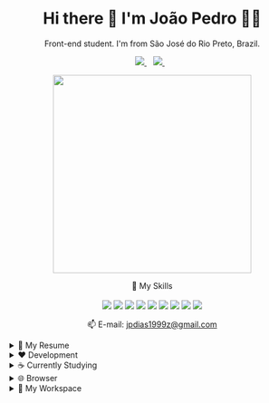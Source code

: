 <h1 align='center'>
  Hi there 👋 I'm João Pedro 👨‍💻 
</h1>

<p align='center'>
  Front-end student. I'm from São José do Rio Preto, Brazil.
</p>

<p align='center'>
  <a href="https://www.linkedin.com/in/jo%C3%A3o-pedro-dias-a91b1a18a/">
    <img src="https://img.shields.io/badge/linkedin-%230077B5.svg?&style=for-the-badge&logo=linkedin&logoColor=white" />
  </a>&nbsp;&nbsp;
  <a href="https://www.instagram.com/joao_pedro.diias/">
    <img src="https://img.shields.io/badge/instagram-%23E4405F.svg?&style=for-the-badge&logo=instagram&logoColor=white" />        
  </a>&nbsp;&nbsp;
</p>

<p align='center'>
  <a href="#"><img src="https://github-readme-stats.vercel.app/api?username=joao-pedro-dias&show_icons=true&count_private=true&theme=dark" width="350"></a>
</p>

<p align='center'>
  🚀 My Skills<br/><br/>
  <img src="https://img.shields.io/badge/HTML-239120?style=for-the-badge&logo=html5&logoColor=white" />
  <img src="https://img.shields.io/badge/JavaScript-F7DF1E?style=for-the-badge&logo=javascript&logoColor=black" />
  <img src="https://img.shields.io/badge/.NET-512BD4?style=for-the-badge&logo=dotnet&logoColor=white" />
  <img src="https://img.shields.io/badge/Postman-FF6C37?style=for-the-badge&logo=Postman&logoColor=white" />
  <img src="https://img.shields.io/badge/CSS-239120?&style=for-the-badge&logo=css3&logoColor=white" />
  <img src="https://img.shields.io/badge/Bootstrap-563D7C?style=for-the-badge&logo=bootstrap&logoColor=white" />
  <img src="https://img.shields.io/badge/Microsoft_SQL_Server-CC2927?style=for-the-badge&logo=microsoft-sql-server&logoColor=white" />
  <img src="https://img.shields.io/badge/PostgreSQL-316192?style=for-the-badge&logo=postgresql&logoColor=white" />
  <img src="https://img.shields.io/badge/jQuery-0769AD?style=for-the-badge&logo=jquery&logoColor=white" />
</p>

<p align='center'>
  📫 E-mail: <a href='mailto:jpdias1999z@gmail.com'>jpdias1999z@gmail.com</a>
</p>

<details>
  <summary>📃 My Resume</summary>
  
## 👨‍🎓 Education

- **Bachelor in Information Systems**\
📆 2018 - 2021\
📍 **União das Faculdades dos Grandes Lagos** - São José do Rio Preto, Brazil

## 👨‍💻 Experience

<img align="right" src="https://img.shields.io/badge/PostgreSQL-316192?style=for-the-badge&logo=postgresql&logoColor=white" />
<img align="right" src="https://img.shields.io/badge/Microsoft_SQL_Server-CC2927?style=for-the-badge&logo=microsoft-sql-server&logoColor=white" />

- **Support Analyst**\
📆 2018 - Moment\
📍 **GoldSystem** - São José do Rio Preto/SP, Brazil

</details>

<details>
  <summary> ❤ Development</summary>
  
## 1️⃣ Customer Satisfaction Survey
  <p>System developed internally for the company's employee to carry out a customer satisfaction survey</p>
  
  <img src="https://img.shields.io/badge/Java-ED8B00?style=for-the-badge&logo=java&logoColor=white" />
  <img src="https://img.shields.io/badge/HTML-239120?style=for-the-badge&logo=html5&logoColor=white" />
  <img src="https://img.shields.io/badge/JavaScript-F7DF1E?style=for-the-badge&logo=javascript&logoColor=black" />
  <img src="https://img.shields.io/badge/CSS-239120?&style=for-the-badge&logo=css3&logoColor=white" />
  <img src="https://img.shields.io/badge/Bootstrap-563D7C?style=for-the-badge&logo=bootstrap&logoColor=white" />
  <img src="https://img.shields.io/badge/PostgreSQL-316192?style=for-the-badge&logo=postgresql&logoColor=white" />
  
## 2️⃣ Completion of course work (TCC)
  <p>This system's main objective is to connect "fretistas" and "contratantes" so that freight can be carried out</p>
  <p>Link: https://github.com/joao-pedro-dias/difrete-backend</p>
  
  <img src="https://img.shields.io/badge/HTML-239120?style=for-the-badge&logo=html5&logoColor=white" />
  <img src="https://img.shields.io/badge/JavaScript-F7DF1E?style=for-the-badge&logo=javascript&logoColor=black" />
  <img src="https://img.shields.io/badge/.NET-512BD4?style=for-the-badge&logo=dotnet&logoColor=white" />
  <img src="https://img.shields.io/badge/Postman-FF6C37?style=for-the-badge&logo=Postman&logoColor=white" />
  <img src="https://img.shields.io/badge/CSS-239120?&style=for-the-badge&logo=css3&logoColor=white" />
  <img src="https://img.shields.io/badge/Bootstrap-563D7C?style=for-the-badge&logo=bootstrap&logoColor=white" />
  <img src="https://img.shields.io/badge/Microsoft_SQL_Server-CC2927?style=for-the-badge&logo=microsoft-sql-server&logoColor=white" />
  <img src="https://img.shields.io/badge/jQuery-0769AD?style=for-the-badge&logo=jquery&logoColor=white" />
  
</details>

<details>
  <summary>☕ Currently Studying</summary>
  
## 🕑 Loading...

<p align='center'>
  <img src="https://img.shields.io/badge/Java-ED8B00?style=for-the-badge&logo=java&logoColor=white" />
  <img src="https://img.shields.io/badge/React-20232A?style=for-the-badge&logo=react&logoColor=61DAFB" />
  <img src="https://img.shields.io/badge/Git-F05032?style=for-the-badge&logo=git&logoColor=white" />
</p>

</details>

<details>
  <summary>🌐 Browser</summary>
  
  ## 💛 Favorite
  
  <img src="https://img.shields.io/badge/Vivaldi-EF3939?style=for-the-badge&logo=Vivaldi&logoColor=white" />
  
</details>

<details>
  <summary> 💼 My Workspace</summary>
  
  ## 💻 Notebook
  
  <img src="https://img.shields.io/badge/Windows-0078D6?style=for-the-badge&logo=windows&logoColor=white" />
  <img src="https://img.shields.io/badge/acer-amd%20ryzen%205-83B81A?style=for-the-badge&logo=acer&logoColor=white" />
  <img src="https://img.shields.io/badge/RAM-8GB-%230071C5.svg?&style=for-the-badge&logoColor=white" />
  <img src="https://img.shields.io/badge/acer-Aspire%203-83B81A?style=for-the-badge&logo=acer&logoColor=white" />
  <img src="https://img.shields.io/badge/SSD-256GB-%230071C5.svg?&style=for-the-badge&logoColor=white" />
  <img src="https://img.shields.io/badge/amd-radeon%20graphics-%2376B900.svg?&style=for-the-badge&logo=amd&logoColor=white" />
  

  
</details>

<!--
**joao-pedro-dias/joao-pedro-dias** is a ✨ _special_ ✨ repository because its `README.md` (this file) appears on your GitHub profile.
Link do README.md profile: https://github.com/alexandresanlim/alexandresanlim/edit/master/README.md
Link dos ícones: https://github.com/alexandresanlim/Badges4-README.md-Profile#-skills-
-->
